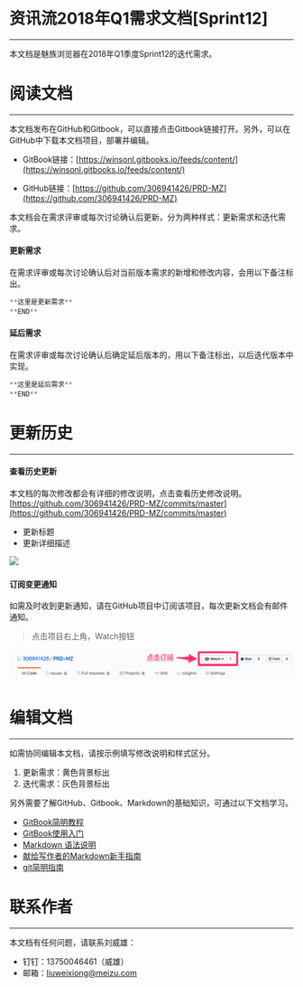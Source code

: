 # 资讯流2018年Q1需求文档\[Sprint12\]

---

本文档是魅族浏览器在2018年Q1季度Sprint12的迭代需求。

# 阅读文档

---

本文档发布在GitHub和Gitbook，可以直接点击Gitbook链接打开。另外，可以在GitHub中下载本文档项目，部署并编辑。

* GitBook链接：[https://winsonl.gitbooks.io/feeds/content/](https://winsonl.gitbooks.io/feeds/content/)

* GitHub链接：[https://github.com/306941426/PRD-MZ](https://github.com/306941426/PRD-MZ)

本文档会在需求评审或每次讨论确认后更新，分为两种样式：更新需求和迭代需求。

#### 更新需求

在需求评审或每次讨论确认后对当前版本需求的新增和修改内容，会用以下备注标出。

```js
**这里是更新需求**
**END**
```

#### 延后需求

在需求评审或每次讨论确认后确定延后版本的，用以下备注标出，以后迭代版本中实现。

```js
**这里是延后需求**
**END**
```

# 更新历史

---

#### 查看历史更新

本文档的每次修改都会有详细的修改说明，点击查看历史修改说明。[https://github.com/306941426/PRD-MZ/commits/master](https://github.com/306941426/PRD-MZ/commits/master)

* 更新标题
* 更新详细描述

![](/assets/Commits_·_306941426_PRD-MZ.png)

#### 订阅变更通知

如需及时收到更新通知，请在GitHub项目中订阅该项目，每次更新文档会有邮件通知。

> 点击项目右上角，Watch按钮

![](/assets/306941426_PRD-MZ.png)

# 编辑文档

---

如需协同编辑本文档，请按示例填写修改说明和样式区分。

1. 更新需求：黄色背景标出
2. 迭代需求：灰色背景标出

另外需要了解GitHub、Gitbook、Markdown的基础知识，可通过以下文档学习。

* [GitBook简明教程](http://www.chengweiyang.cn/gitbook/basic-usage/README.html)
* [GitBook使用入门](https://tonydeng.github.io/gitbook-zh/gitbook-howtouse/)
* [Markdown 语法说明](http://wowubuntu.com/markdown/)
* [献给写作者的Markdown新手指南](http://www.jianshu.com/p/q81RER)
* [git简明指南](http://rogerdudler.github.io/git-guide/index.zh.html)

# 联系作者

---

本文档有任何问题，请联系刘威雄：

* 钉钉：13750046461（威雄）
* 邮箱：liuweixiong@meizu.com



